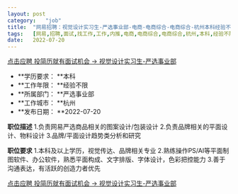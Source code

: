 ```yaml
---
layout:	post
category:	"job"
title:	"网易招聘：视觉设计实习生-严选事业部-电商-电商综合-电商综合-杭州本科经验不限"
tags:	[网易,招聘,面试,找工作,工作,内推,电商,电商综合,电商综合,杭州,本科,经验不限]
date:	2022-07-20
---
```


[点击应聘 投简历就有面试机会 -> 视觉设计实习生-严选事业部](http://mobile.bole.netease.com/bole/boleDetail?id=41681&employeeId=346f03c3cda5f04c&key=all)



- **学历要求： **本科
- **工作年限： **经验不限
- **所属部门： **严选事业部
- **工作城市： **杭州
- **发布日期： **2022-07-20



**职位描述**
1.负责网易严选商品相关的图案设计/包装设计
2.负责品牌相关的平面设计、物料设计
3.品牌/平面设计趋势类分析和研究




**职位要求**
1.本科及以上学历，视觉传达、品牌相关专业
2.熟练操作PS/AI等平面制图软件、办公软件，熟悉平⾯构成、⽂字排版、字体设计，色彩把控能力
3.善于沟通表达，有活跃的创造⼒者优先



[点击应聘 投简历就有面试机会 -> 视觉设计实习生-严选事业部](http://mobile.bole.netease.com/bole/boleDetail?id=41681&employeeId=346f03c3cda5f04c&key=all)